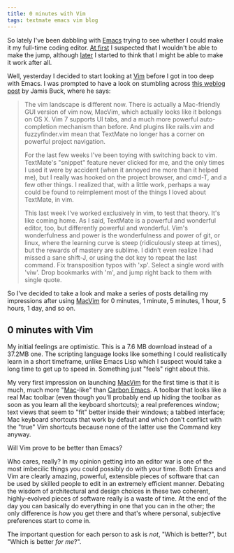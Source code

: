 ```yaml
---
title: 0 minutes with Vim
tags: textmate emacs vim blog
---
```


So lately I've been dabbling with [Emacs](/wiki/Emacs) trying to see whether I could make it my full-time coding editor. [At first](/blog/trying-emacs) I suspected that I wouldn't be able to make the jump, although [later](/blog/giving-up-on-emacs) I started to think that I might be able to make it work after all.

Well, yesterday I decided to start looking at [Vim](/wiki/Vim) before I got in too deep with Emacs. I was prompted to have a look on stumbling across [this weblog post](http://weblog.jamisbuck.org/2008/10/10/coming-home-to-vim) by Jamis Buck, where he says:

> The vim landscape is different now. There is actually a Mac-friendly GUI version of vim now, MacVim, which actually looks like it belongs on OS X. Vim 7 supports UI tabs, and a much more powerful auto-completion mechanism than before. And plugins like rails.vim and fuzzyfinder.vim mean that TextMate no longer has a corner on powerful project navigation.
>
> For the last few weeks I've been toying with switching back to vim. TextMate's "snippet" feature never clicked for me, and the only times I used it were by accident (when it annoyed me more than it helped me), but I really was hooked on the project browser, and cmd-T, and a few other things. I realized that, with a little work, perhaps a way could be found to reimplement most of the things I loved about TextMate, in vim.
>
> This last week I've worked exclusively in vim, to test that theory. It's like coming home. As I said, TextMate is a powerful and wonderful editor, too, but differently powerful and wonderful. Vim's wonderfulness and power is the wonderfulness and power of git, or linux, where the learning curve is steep (ridiculously steep at times), but the rewards of mastery are sublime. I didn't even realize I had missed a sane shift-J, or using the dot key to repeat the last command. Fix transposition typos with 'xp'. Select a single word with 'viw'. Drop bookmarks with 'm', and jump right back to them with single quote.

So I've decided to take a look and make a series of posts detailing my impressions after using [MacVim](/wiki/MacVim) for 0 minutes, 1 minute, 5 minutes, 1 hour, 5 hours, 1 day, and so on.

## 0 minutes with Vim

My initial feelings are optimistic. This is a 7.6 MB download instead of a 37.2MB one. The scripting language looks like something I could realistically learn in a short timeframe, unlike Emacs Lisp which I suspect would take a long time to get up to speed in. Something just "feels" right about this.

My very first impression on launching [MacVim](/wiki/MacVim) for the first time is that it is much, much more "[Mac](/wiki/Mac)-like" than [Carbon Emacs](/wiki/Carbon_Emacs). A toolbar that looks like a real Mac toolbar (even though you'll probably end up hiding the toolbar as soon as you learn all the keyboard shortcuts); a real preferences window; text views that seem to "fit" better inside their windows; a tabbed interface; Mac keyboard shortcuts that work by default and which don't conflict with the "true" Vim shortcuts because none of the latter use the Command key anyway.

Will Vim prove to be better than Emacs?

Who cares, really? In my opinion getting into an editor war is one of the most imbecilic things you could possibly do with your time. Both Emacs and Vim are clearly amazing, powerful, extensible pieces of software that can be used by skilled people to edit in an extremely efficient manner. Debating the wisdom of architectural and design choices in these two coherent, highly-evolved pieces of software really is a waste of time. At the end of the day you can basically do everything in one that you can in the other; the only difference is _how_ you get there and that's where personal, subjective preferences start to come in.

The important question for each person to ask is _not_, "Which is better?", but "Which is better _for me_?".
